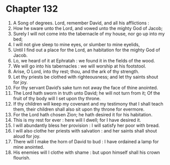 # Chapter 132

1. A Song of degrees. Lord, remember David, and all his afflictions :
2. How he sware unto the Lord, and vowed unto the mighty God of Jacob;
3. Surely I will not come into the tabernacle of my house, nor go up into my bed;
4. I will not give sleep to mine eyes, or slumber to mine eyelids,
5. Until I find out a place for the Lord, an habitation for the mighty God of Jacob.
6. Lo, we heard of it at Ephratah : we found it in the fields of the wood.
7. We will go into his tabernacles : we will worship at his footstool.
8. Arise, O Lord, into thy rest; thou, and the ark of thy strength.
9. Let thy priests be clothed with righteousness; and let thy saints shout for joy.
10. For thy servant David’s sake turn not away the face of thine anointed.
11. The Lord hath sworn in truth unto David; he will not turn from it; Of the fruit of thy body will I set upon thy throne.
12. If thy children will keep my covenant and my testimony that I shall teach them, their children shall also sit upon thy throne for evermore.
13. For the Lord hath chosen Zion; he hath desired it for his habitation.
14. This is my rest for ever : here will I dwell; for I have desired it.
15. I will abundantly bless her provision : I will satisfy her poor with bread.
16. I will also clothe her priests with salvation : and her saints shall shout aloud for joy.
17. There will I make the horn of David to bud : I have ordained a lamp for mine anointed.
18. His enemies will I clothe with shame : but upon himself shall his crown flourish.

